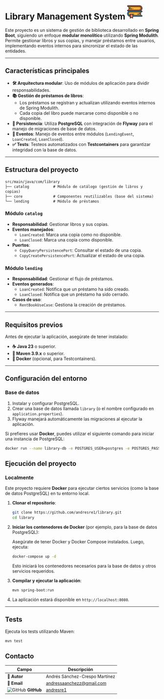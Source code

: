 # Library Management System <img src="library.svg" alt="" width="50" />

Este proyecto es un sistema de gestión de biblioteca desarrollado en **Spring Boot**, siguiendo un enfoque **modular monolítico** utilizando **Spring Modulith**. Permite gestionar libros y sus copias, y manejar préstamos entre usuarios, implementando eventos internos para sincronizar el estado de las entidades.

---
## Características principales

- **🛠 Arquitectura modular**: Uso de módulos de aplicación para dividir responsabilidades.
- **📚 Gestión de préstamos de libros**:
    - Los préstamos se registran y actualizan utilizando eventos internos de Spring Modulith.
    - Cada copia del libro puede marcarse como disponible o no disponible.
- **💾 Persistencia**: Utiliza **PostgreSQL** con integración de **Flyway** para el manejo de migraciones de base de datos.
- **🔔 Eventos**: Manejo de eventos entre módulos (`LendingEvent`, `LoanCreated`, `LoanClosed`).
- **✅ Tests**: Testeos automatizados con **Testcontainers** para garantizar integridad con la base de datos.

---
## Estructura del proyecto

```plaintext
src/main/java/com/library
├── catalog           # Módulo de catálogo (gestión de libros y copias)
├── core              # Componentes reutilizables (base del sistema)
└── lending           # Módulo de préstamos
```

### Módulo `catalog`

- **Responsabilidad**: Gestionar libros y sus copias.
- **Eventos manejados**:
    - `LoanCreated`: Marca una copia como no disponible.
    - `LoanClosed`: Marca una copia como disponible.
- **Puertos**:
    - `CopyQueryPersistencePort`: Consultar el estado de una copia.
    - `CopyCreatePersistencePort`: Actualizar el estado de una copia.

### Módulo `lending`

- **Responsabilidad**: Gestionar el flujo de préstamos.
- **Eventos generados**:
    - `LoanCreated`: Notifica que un préstamo ha sido creado.
    - `LoanClosed`: Notifica que un préstamo ha sido cerrado.
- **Casos de uso**:
    - `RentBookUseCase`: Gestiona la creación de préstamos.

---

## Requisitos previos

Antes de ejecutar la aplicación, asegúrate de tener instalado:

- **☕ Java 23** o superior.
- **🔨 Maven 3.9.x** o superior.
- **🐳 Docker** (opcional, para Testcontainers).

---

## Configuración del entorno

### Base de datos

1. Instalar y configurar PostgreSQL.
2. Crear una base de datos llamada `library` (o el nombre configurado en `application.properties`).
3. Flyway manejará automáticamente las migraciones al ejecutar la aplicación.

Si prefieres usar **Docker**, puedes utilizar el siguiente comando para iniciar una instancia de PostgreSQL:

```bash
docker run --name library-db -e POSTGRES_USER=postgres -e POSTGRES_PASSWORD=postgres -e POSTGRES_DB=library -p 5432:5432 -d postgres
```

## Ejecución del proyecto

### Localmente

Este proyecto requiere **Docker** para ejecutar ciertos servicios (como la base de datos PostgreSQL) en tu entorno local.

1. **Clonar el repositorio**:

    ```bash
    git clone https://github.com/andresre1/library.git
    cd library
    ```

2. **Iniciar los contenedores de Docker** (por ejemplo, para la base de datos PostgreSQL):

   Asegúrate de tener Docker y Docker Compose instalados. Luego, ejecuta:

    ```bash
    docker-compose up -d
    ```

   Esto iniciará los contenedores necesarios para la base de datos y otros servicios requeridos.

3. **Compilar y ejecutar la aplicación**:

    ```bash
    mvn spring-boot:run
    ```

4. La aplicación estará disponible en `http://localhost:8080`.

---

## Tests

Ejecuta los tests utilizando Maven:

```bash
mvn test
```

## Contacto

| **Campo**                                                                                                                     | **Descripción**  |  
|-------------------------------------------------------------------------------------------------------------------------------|------------------|  
| 👤 **Autor**                                                                                                                  | Andrés Sánchez-Crespo Martínez|  
| 📧 **Email**                                                                                                                  | [andressaanchezz@gmail.com](mailto:andressaanchezz@gmail.com)|  
| <img src="https://upload.wikimedia.org/wikipedia/commons/9/91/Octicons-mark-github.svg" alt="GitHub" width="15" /> **GitHub** | [andresre1](https://github.com/andresre1)  |  


